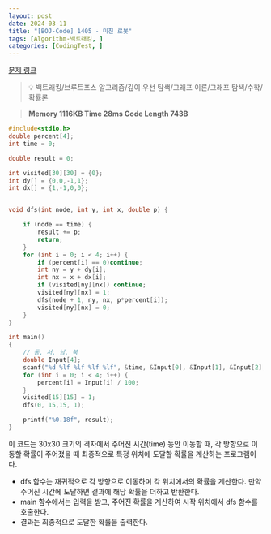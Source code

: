 ```yaml
---
layout: post
date: 2024-03-11
title: "[BOJ-Code] 1405 - 미친 로봇"
tags: [Algorithm-백트래킹, ]
categories: [CodingTest, ]
---
```


[문제 링크](https://www.acmicpc.net/problem/1405)


> 💡 백트래킹/브루트포스 알고리즘/깊이 우선 탐색/그래프 이론/그래프 탐색/수학/확률론


> **Memory   1116KB                                   Time   28ms                                Code Length   743B**


```c++
#include<stdio.h>
double percent[4];
int time = 0;

double result = 0;

int visited[30][30] = {0};
int dy[] = {0,0,-1,1};
int dx[] = {1,-1,0,0};


void dfs(int node, int y, int x, double p) {

	if (node == time) {
		result += p;
		return;
	}
	for (int i = 0; i < 4; i++) {
		if (percent[i] == 0)continue;
		int ny = y + dy[i];
		int nx = x + dx[i];
		if (visited[ny][nx]) continue;
		visited[ny][nx] = 1;
		dfs(node + 1, ny, nx, p*percent[i]);
		visited[ny][nx] = 0;
	}
}

int main()
{
	// 동, 서, 남, 북
	double Input[4];
	scanf("%d %lf %lf %lf %lf", &time, &Input[0], &Input[1], &Input[2], &Input[3]);
	for (int i = 0; i < 4; i++) {
		percent[i] = Input[i] / 100;
	}
	visited[15][15] = 1;
	dfs(0, 15,15, 1);

	printf("%0.18f", result);
}
```


이 코드는 30x30 크기의 격자에서 주어진 시간(time) 동안 이동할 때, 각 방향으로 이동할 확률이 주어졌을 때 최종적으로 특정 위치에 도달할 확률을 계산하는 프로그램이다.

- dfs 함수는 재귀적으로 각 방향으로 이동하며 각 위치에서의 확률을 계산한다. 만약 주어진 시간에 도달하면 결과에 해당 확률을 더하고 반환한다.
- main 함수에서는 입력을 받고, 주어진 확률을 계산하여 시작 위치에서 dfs 함수를 호출한다.
- 결과는 최종적으로 도달한 확률을 출력한다.

